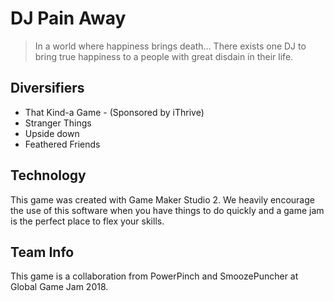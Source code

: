 # DJ Pain Away
>In a world where happiness brings death... There exists one DJ to bring true happiness to a people with great disdain in their life.

## Diversifiers

* That Kind-a Game - (Sponsored by iThrive)
* Stranger Things
* Upside down
* Feathered Friends

## Technology

This game was created with Game Maker Studio 2. We heavily encourage the use of this software when you have things to do quickly and a game jam is the perfect place to flex your skills.

## Team Info

This game is a collaboration from PowerPinch and SmoozePuncher at Global Game Jam 2018. 
